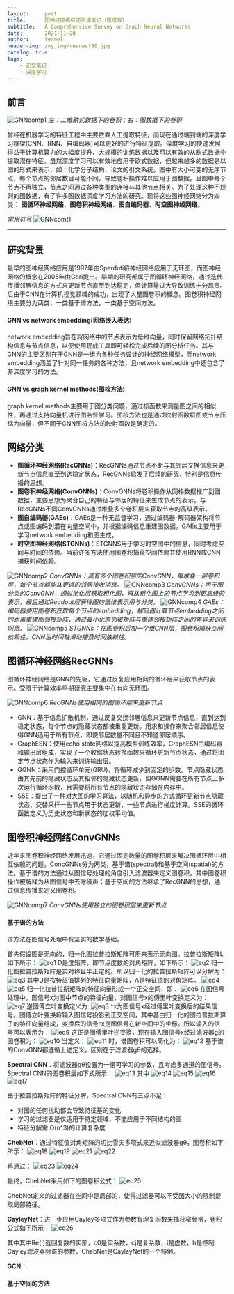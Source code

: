 ```yaml
---
layout:     post
title:      图神经网络综述阅读笔记（慢慢写）
subtitle:   A Comprehensive Survey on Graph Neural Networks
date:       2021-11-20
author:     fennel
header-img: /my_img/resnest50.jpg
catalog: true
tags:
    - 论文笔记
    - 深度学习
---
```


## 前言

![GNNcomp1](/my_img/GNNcomp1.png)
*左：二维欧式数据下的卷积；右：图数据下的卷积*

曾经在机器学习的特征工程中主要依靠人工提取特征，而现在通过端到端的深度学习框架(CNN、RNN、自编码器)可以更好的进行特征提取。深度学习的快速发展得益于计算机算力的大幅度提升、大规模的训练数据以及可以有效的从欧式数据中提取潜在特征。虽然深度学习可以有效地应用于欧式数据，但越来越多的数据是以图的形式来表示，如：化学分子结构、论文的引文系统。图中有大小可变的无序节点，每个节点的邻居数目可能不同，导致卷积操作难以应用于图数据。且图中每个节点不再独立，节点之间通过各种类型的连接与其他节点相关。为了处理这种不规则的图数据，有了许多图数据深度学习方法的研究。现将这些图神经网络分为四类：
**图循环神经网络**、**图卷积神经网络**、**图自编码器**、**时空图神经网络**。<br>

*常用符号*
![GNNcomt1](/my_img/GNNcomt1.png)

---

## 研究背景

最早的图神经网络应用是1997年由Sperduti将神经网络应用于无环图，而图神经网络的概念在2005年由Gori提出。早期的研究都属于图循环神经网络，通过迭代传播邻居信息的方式来更新节点直至到达稳定，但计算量过大导致训练十分昂贵。后由于CNN在计算机视觉领域的成功，出现了大量图卷积的概念。图卷积神经网络主要分为两类，一类基于谱方法，一类基于空间方法。

#### GNN vs network embedding(网络嵌入表达)

network embedding旨在将网络中的节点表示为低维向量，同时保留网络拓扑结构信息与节点信息，以便使用现成工具即可轻松完成后续的图分析任务。其与GNN的主要区别在于GNN是一组为各种任务设计的神经网络模型，而network embedding涵盖了针对同一任务的各种方法，且network embedding中还包含了非深度学习的方法。

#### GNN vs graph kernel methods(图核方法)

graph kernel methods主要用于图分类问题，通过核函数来测量图之间的相似性，再通过支持向量机进行图监督学习。图核方法也是通过映射函数将图或节点压缩为向量，但不同于GNN图核方法的映射函数是确定的。

## 网络分类

- **图循环神经网络(RecGNNs)**：RecGNNs通过节点不断与其邻居交换信息来更新节点信息直至到达稳定状态，RecGNNs启发了后续的研究，特别是信息传播的思想。
- **图卷积神经网络(ConvGNNs)**：ConvGNNs将卷积操作从网格数据推广到图数据，主要思想为聚合自己的特征与邻居的特征来生成节点的表示。与RecGNNs不同ConvGNNs通过堆叠多个卷积层来获取节点的高级表示。
- **图自编码器(GAEs)**：GAEs是一种无监督学习，通过编码器-解码器架构将节点或图编码到潜在向量空间中，并根据编码信息重建图数据。GAEs主要用于学习network embedding和图生成。
- **时空图神经网络(STGNNs)**：STGNNS用于学习时空图中的信息，同时考虑空间与时间的依赖。当前许多方法使用图卷积捕获空间依赖并使用RNN或CNN捕获时间依赖。

![GNNcomp2](/my_img/GNNcomp2.png)
*ConvGNNs：具有多个图卷积层的ConvGNN，每堆叠一层卷积层，每个节点都能从更远的邻居接收消息。*
![GNNcomp3](/my_img/GNNcomp3.png)
*ConvGNNs：用于图分类的ConvGNN，通过池化层获取粗化图，再从粗化图上的节点学习到更高级的表示，最后通过Readout层获得图的低维表示用与分类。*
![GNNcomp4](/my_img/GNNcomp4.png)
*GAEs：编码器使用图卷积获取每个节点的embedding，解码器计算节点embedding之间的距离重建图邻接矩阵，通过最小化原邻接矩阵与重建邻接矩阵之间的差异来训练网络。*
![GNNcomp5](/my_img/GNNcomp5.png)
*STGNNs：在图卷积后加一个维CNN层，图卷积捕获空间依赖性，CNN沿时间轴滑动捕获时间依赖性。*

## 图循环神经网络RecGNNs

图循环神经网络是GNN的先驱，它通过反复应用相同的循环层来获取节点的表示。受限于计算效率早期研究主要集中在有向无环图。

![GNNcomp6](/my_img/GNNcomp6.png)
*RecGNNs使用相同的图循环层来更新节点*

- GNN：基于信息扩散机制，通过反复交换邻居信息来更新节点信息，直到达到稳定状态，每个节点的隐藏状态都被重复更新。用求和操作来聚合邻居信息使得GNN适用于所有节点，即使邻居数量不同且不知道邻居顺序。
- GraphESN：使用echo state网络以提高模型训练效率，GraphESN由编码器和输出层组成，实现了一个收缩状态转换函数来循环更新节点状态，通过将固定节点状态作为输入来训练输出层。
- GGNN：采用门控循环单元(GRU)，将循环减少到固定的步数。节点隐藏状态由其先前的隐藏状态及其相邻的隐藏状态更新，但GGNN需要在所有节点上多次运行循环函数，且需要将所有节点的隐藏状态存储在内存中。
- SSE：提出了一种对大图的学习算法，以随机和异步的方式循环更新节点隐藏状态，交替采样一些节点用于状态更新，一些节点进行梯度计算。SSE的循环函数定义为历史状态和新状态的加权平均值。

## 图卷积神经网络ConvGNNs

近年来图卷积神经网络发展迅速，它通过固定数量的图卷积层来解决图循环层中相互依赖的问题。ConcGNNs分为两类，基于谱(spectral)和基于空间(spatial)的方法。基于谱的方法通过从图信号处理的角度引入滤波器来定义图卷积，其中图卷积操作被解释为从图信号中去除噪声；基于空间的方法继承了RecGNN的思想，通过信息传播来定义图卷积。

![GNNcomp7](/my_img/GNNcomp7.png)
*ConvGNNs使用独立的图卷积层来更新节点*

#### 基于谱的方法

谱方法在图信号处理中有坚实的数学基础。

首先假设图是无向的，归一化图拉普拉斯矩阵可用来表示无向图。拉普拉斯矩阵L如下所示：
![eq1](https://latex.codecogs.com/svg.image?L=I_n&space;-D^{-\frac{1}{2}}AD^{-\frac{1}{2}})
D是度矩阵，即节点度数的对角矩阵，如下所示：
![eq2](https://latex.codecogs.com/svg.image?D_{ii}=\sum_{j}^{}(A_{i,j}))
归一化图拉普拉斯矩阵是实对称且半正定的。所以归一化的拉普拉斯矩阵可以分解为：
![eq3](https://latex.codecogs.com/svg.image?L=U\Lambda&space;U^T)
其中U是按特征值排列的特征向量矩阵，Λ是特征值的对角矩阵。
![eq4](https://latex.codecogs.com/svg.image?U=[u_0,u_1,\cdot\cdot\cdot&space;,u_{n-1}]\in&space;R^{n\times&space;n})
![eq5](https://latex.codecogs.com/svg.image?\Lambda_{ii}=\lambda&space;_i   )
归一化拉普拉斯矩阵的特征向量形成一个正交空间，即：
![eq6](https://latex.codecogs.com/svg.image?U^TU=I)
在图信号处理中，图信号x为图中节点的特征向量，对图信号x的傅里叶变换定义为：
![eq7](https://latex.codecogs.com/svg.image?F(x)=U^Tx)
逆图傅立叶变换定义为:
![eq8](https://latex.codecogs.com/svg.image?F^{-1}(\hat{x})=U\hat{x})
^x为图信号x经过傅里叶变换后的结果信号。图傅立叶变换将输入图信号投影到正交空间，其中基由归一化的图拉普拉斯算子的特征向量组成，变换后的信号^x是图信号在新空间中的坐标。所以输入的信号可以表示为：
![eq9](https://latex.codecogs.com/svg.image?x=\sum_{i}^{}\hat{x_i}u_i)
这正是图傅里叶逆变换，现在输入图信号x经过滤波器g的图卷积为：
![eq10](https://latex.codecogs.com/svg.image?x%5Cast_Gg=F%5E%7B-1%7D(F(x)%5Codot%20F(g))%20%20%20%20%20%20%20%20=U(U%5ETx%5Codot%20U%5ETg))
当定义：
![eq11](https://latex.codecogs.com/svg.image?g_\theta&space;=diag(U^Tg))
时，谱图卷积可以简化为：
![eq12](https://latex.codecogs.com/svg.image?x\ast&space;_Gg_\theta&space;=Ug_\theta&space;U^Tx)
基于谱的ConvGNN都遵循上述定义，区别在于滤波器gθ的选择。

**Spectral CNN**：将滤波器gθ设置为一组可学习的参数，且考虑多通道的图信号。Spectral CNN的图卷积层如下式所示：
![eq13](https://latex.codecogs.com/svg.image?H_{:,j}^{(k)}=\sigma&space;(\sum_{i=1}^{f_{k-1}}U\Theta&space;_{i,j}^{(k)}U^TH_{:,i}^{(k-1)})\;&space;(j=1,2,\cdot&space;\cdot&space;\cdot&space;,f_k))
其中
![eq14](https://latex.codecogs.com/svg.image?layer\:index:k)
![eq15](https://latex.codecogs.com/svg.image?input\:&space;graph\:signal:H^{(k-1)}\in&space;R^{n\times&space;f_{k-1}})
![eq16](https://latex.codecogs.com/svg.image?input\:channels:f_{k-1};\;&space;output\:channels:f_k)
![eq17](https://latex.codecogs.com/svg.image?learnable\;diagonal\;matrix&space;:\Theta&space;_{i,j}^{(k)})

由于拉普拉斯矩阵的特征分解，Spectral CNN有三点不足：
- 对图的任何扰动都会导致特征基的变化
- 学习的过滤器是仅适用于特定领域，不能应用于不同结构的图
- 特征分解需 O(n^3)的计算复杂度

**ChebNet**：通过特征值对角矩阵的切比雪夫多项式来近似滤波器gθ，图卷积如下所示：
![eq18](https://latex.codecogs.com/svg.image?x\ast&space;_Gg_\theta&space;=U(\sum_{i=0}^{k}\theta&space;_iT_i(\tilde{\Lambda&space;}))U^Tx)
![eq19](https://latex.codecogs.com/svg.image?g_\theta&space;=\sum_{i=0}^{k}\theta&space;_iT_i(\tilde{\Lambda&space;}))
![eq21](https://latex.codecogs.com/svg.image?\tilde{\Lambda&space;}=2\Lambda&space;/\lambda&space;_{max}-I_n\;&space;\Lambda&space;\in&space;\left&space;[&space;-1,1&space;\right&space;])
![eq22](https://latex.codecogs.com/svg.image?T_i(x)=2xT_{i-1}(x)-T_{i-2}(x);&space;\;&space;T_0(x)=1;\;T_1(x)=x)

再通过：
![eq23](https://latex.codecogs.com/svg.image?\tilde{L}=2L/\lambda&space;_{max}-I_n)
![eq24](https://latex.codecogs.com/svg.image?T_i(\tilde{L})=UT_i(\tilde{\Lambda&space;})U^T)

最终，ChebNet采用如下的图卷积公式：
![eq25](https://latex.codecogs.com/svg.image?x\ast&space;_Gg_\theta&space;=\sum_{i=0}^{K}\theta&space;_iT_i(\tilde{L})x)

ChebNet定义的过滤器在空间中是局部的，使得过滤器可以不受图大小的限制提取局部特征。

**CayleyNet**：进一步应用Cayley多项式作为参数有理复函数来捕获窄频带，卷积公式如下所示：
![eq26](https://latex.codecogs.com/svg.image?x\ast&space;_Gg_\theta&space;=c_0x&plus;2Re\left\{&space;\sum_{j=1}^{r}c_j(hL-iI)^j(hL&plus;iI)^{-j}x\right\})

其中其中Re(·)返回复数的实部，c0是实系数，cj是复系数，i是虚数，h是控制Cayley滤波器频谱的参数，ChebNet是CayleyNet的一个特例。

**GCN**：

#### 基于空间的方法
